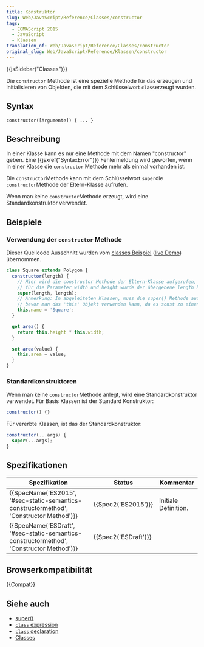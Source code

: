 ```yaml
---
title: Konstruktor
slug: Web/JavaScript/Reference/Classes/constructor
tags:
  - ECMAScript 2015
  - JavaScript
  - Klassen
translation_of: Web/JavaScript/Reference/Classes/constructor
original_slug: Web/JavaScript/Reference/Klassen/constructor
---
```

{{jsSidebar("Classes")}}

Die `constructor` Methode ist eine spezielle Methode für das erzeugen und initialisieren von Objekten, die mit dem Schlüsselwort `class`erzeugt wurden.

## Syntax

    constructor([Argumente]) { ... }

## Beschreibung

In einer Klasse kann es nur eine Methode mit dem Namen "constructor" geben. Eine {{jsxref("SyntaxError")}} Fehlermeldung wird geworfen, wenn in einer Klasse die `constructor` Methode mehr als einmal vorhanden ist.

Die `constructor`Methode kann mit dem Schlüsselwort `super`die `constructor`Methode der Eltern-Klasse aufrufen.

Wenn man keine `constructor`Methode erzeugt, wird eine Standardkonstruktor verwendet.

## Beispiele

### Verwendung der `constructor` Methode

Dieser Quellcode Ausschnitt wurden vom [classes Beispiel](https://github.com/GoogleChrome/samples/blob/gh-pages/classes-es6/index.html) ([live Demo](https://googlechrome.github.io/samples/classes-es6/index.html)) übernommen.

```js
class Square extends Polygon {
  constructor(length) {
    // Hier wird die constructor Methode der Eltern-Klasse aufgerufen,
    // für die Parameter width und height wurde der übergebene length Parameter verwendet
    super(length, length);
    // Anmerkung: In abgeleiteten Klassen, muss die super() Methode aufgerufen werden,
    // bevor man das 'this' Objekt verwenden kann, da es sonst zu einen Referenz Fehler kommt
    this.name = 'Square';
  }

  get area() {
    return this.height * this.width;
  }

  set area(value) {
    this.area = value;
  }
}
```

### Standardkonstruktoren

Wenn man keine `constructor`Methode anlegt, wird eine Standardkonstruktor verwendet. Für Basis Klassen ist der Standard Konstruktor:

```js
constructor() {}
```

Für vererbte Klassen, ist das der Standardkonstruktor:

```js
constructor(...args) {
  super(...args);
}
```

## Spezifikationen

| Spezifikation                                                                                                        | Status                       | Kommentar            |
| -------------------------------------------------------------------------------------------------------------------- | ---------------------------- | -------------------- |
| {{SpecName('ES2015', '#sec-static-semantics-constructormethod', 'Constructor Method')}} | {{Spec2('ES2015')}}     | Initiale Definition. |
| {{SpecName('ESDraft', '#sec-static-semantics-constructormethod', 'Constructor Method')}} | {{Spec2('ESDraft')}} |                      |

## Browserkompatibilität

{{Compat}}

## Siehe auch

- [super()](/de/docs/Web/JavaScript/Reference/Operators/super)
- [`class` expression](/de/docs/Web/JavaScript/Reference/Operators/class)
- [`class` declaration](/de/docs/Web/JavaScript/Reference/Statements/class)
- [Classes](/de/docs/Web/JavaScript/Reference/Classes)
